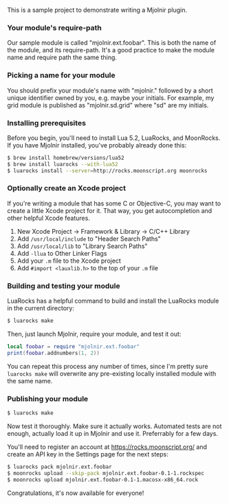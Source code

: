 This is a sample project to demonstrate writing a Mjolnir plugin.

### Your module's require-path

Our sample module is called "mjolnir.ext.foobar". This is both the
name of the module, and its require-path. It's a good practice to make
the module name and require path the same thing.

### Picking a name for your module

You should prefix your module's name with "mjolnir." followed by a
short unique identifier owned by you, e.g. maybe your initials. For
example, my grid module is published as "mjolnir.sd.grid" where "sd"
are my initials.

### Installing prerequisites

Before you begin, you'll need to install Lua 5.2, LuaRocks, and
MoonRocks. If you have Mjolnir installed, you've probably already done
this:

~~~bash
$ brew install homebrew/versions/lua52
$ brew install luarocks --with-lua52
$ luarocks install --server=http://rocks.moonscript.org moonrocks
~~~

### Optionally create an Xcode project

If you're writing a module that has some C or Objective-C, you may
want to create a little Xcode project for it. That way, you get
autocompletion and other helpful Xcode features.

1. New Xcode Project -> Framework & Library -> C/C++ Library
2. Add `/usr/local/include` to "Header Search Paths"
3. Add `/usr/local/lib` to "Library Search Paths"
4. Add `-llua` to Other Linker Flags
5. Add your `.m` file to the Xcode project
6. Add `#import <lauxlib.h>` to the top of your `.m` file

### Building and testing your module

LuaRocks has a helpful command to build and install the LuaRocks
module in the current directory:

~~~bash
$ luarocks make
~~~

Then, just launch Mjolnir, require your module, and test it out:

~~~lua
local foobar = require "mjolnir.ext.foobar"
print(foobar.addnumbers(1, 2))
~~~

You can repeat this process any number of times, since I'm pretty sure
`luarocks make` will overwrite any pre-existing locally installed
module with the same name.

### Publishing your module

~~~bash
$ luarocks make
~~~

Now test it thoroughly. Make sure it actually works. Automated tests
are not enough, actually load it up in Mjolnir and use it. Preferrably
for a few days.

You'll need to register an account at https://rocks.moonscript.org/
and create an API key in the Settings page for the next steps:

~~~bash
$ luarocks pack mjolnir.ext.foobar
$ moonrocks upload --skip-pack mjolnir.ext.foobar-0.1-1.rockspec
$ moonrocks upload mjolnir.ext.foobar-0.1-1.macosx-x86_64.rock
~~~

Congratulations, it's now available for everyone!
